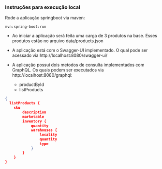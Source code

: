 ### Instruções para execução local

Rode a aplicação springboot via maven:

```
mvn:spring-boot:run
```

- Ao iniciar a aplicação será feita uma carga de 3 produtos na base. Esses produtos estão no arquivo data/products.json

- A aplicação está com o Swagger-UI implementado. O qual pode ser acessado via http://localhost:8080/swagger-ui/

- A aplicação possui dois metodos de consulta implementados com GraphQL. Os quais podem ser executados via http://localhost:8080/graphql:
  - productById
  - listProducts
  
```json
{
  listProducts {
    sku
		description
		marketable
		inventory {
			quantity
			warehouses {
				locality
				quantity
				type
			}
		}
	}
}

```

